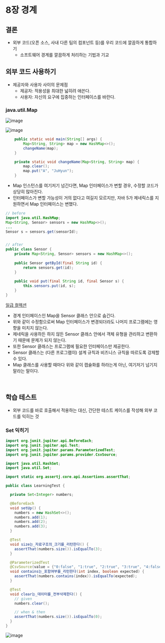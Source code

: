 # 8장 경계

## 결론
- 외부 코드(오픈 소스, 사내 다른 팀의 컴포넌트 등)를 우리 코드에 깔끔하게 통합하기
    - 소프트웨어 경계를 깔끔하게 처리하는 기법과 기교
    
## 외부 코드 사용하기
- 제공자와 사용자 사이의 문제점
  - 제공자: 적용성을 최대한 넓히려 애쓴다.
  - 사용자: 자신의 요구에 집중하는 인터페이스를 바란다.
  
### java.util.Map

![image](https://user-images.githubusercontent.com/50076031/136720976-c0d1020c-6373-4c34-ae17-5208ba1ee704.png)

![image](https://user-images.githubusercontent.com/50076031/136721018-cbd81e8b-dc7d-408d-884b-ae4191fd5731.png)

```java
    public static void main(String[] args) {
        Map<String, String> map = new HashMap<>();
        changeName(map);
    }

    private static void changeName(Map<String, String> map) {
        map.clear();
        map.put("A", "JuHyun");
    }
```

- Map 인스턴스를 여기저기 넘긴다면, Map 인터페이스가 변할 경우, 수정할 코드가 상당히 많아진다.
- 인터페이스가 변할 가능성이 거의 없다고 여길지 모르지만, 자바 5가 제네릭스를 지원하면서 Map 인터페이스는 변했다.

```java
// before
import java.util.HashMap;
Map<String, Sensor> sensors = new HashMap<>();
...
Sensor s = sensors.get(sensorId);


// after
public class Sensor { 
    private Map<String, Sensor> sensors = new HashMap<>();
    
    public Sensor getById(final String id) {
        return sensors.get(id);
    }
    
    public void put(final String id, final Sensor s) {
        this.sensors.put(id, s);
    }
}
```

[일급 컬렉션](https://jojoldu.tistory.com/412)

- 경계 인터페이스인 Map을 Sensor 클래스 안으로 숨긴다.
- 위와 같이 수정함으로써 Map 인터페이스가 변경되더라도 나머지 프로그램에는 영향을 미치지 않는다.
- 제네릭을 사용하든 하지 않든 Sensor 클래스 안에서 객체 유형을 관리하고 변환하기 때문에 문제가 되지 않는다.
- 또한 Sensor 클래스는 프로그램에 필요한 인터페이스만 제공한다.
- Sensor 클래스는 (다른 프로그램이) 설계 규칙과 비즈니스 규칙을 따르도록 강제할 수 있다.
- Map 클래스를 사용할 때마다 위와 같이 캡슐화를 하라는게 아닌, 여기저기 넘기지 말라는 말이다.

<br>

## 학습 테스트
- 외부 코드를 바로 호출해서 적용하는 대신, 간단한 테스트 케이스를 작성해 외부 코드를 익히는 것

### Set 익히기

```java
import org.junit.jupiter.api.BeforeEach;
import org.junit.jupiter.api.Test;
import org.junit.jupiter.params.ParameterizedTest;
import org.junit.jupiter.params.provider.CsvSource;

import java.util.HashSet;
import java.util.Set;

import static org.assertj.core.api.Assertions.assertThat;

public class LearningTest {

  private Set<Integer> numbers;

  @BeforeEach
  void setUp() {
    numbers = new HashSet<>();
    numbers.add(1);
    numbers.add(2);
    numbers.add(3);
  }

  @Test
  void size는_자료구조의_크기를_리턴한다() {
    assertThat(numbers.size()).isEqualTo(3);
  }

  @ParameterizedTest
  @CsvSource(value = {"0:false", "1:true", "2:true", "3:true", "4:false"}, delimiter = ':')
  void contains는_포함여부를_리턴한다(int index, boolean expected) {
    assertThat(numbers.contains(index)).isEqualTo(expected);
  }

  @Test
  void clear는_데이터를_전부삭제한다() {
    // given
    numbers.clear();

    // when & then
    assertThat(numbers.size()).isEqualTo(0);
  }
}
```

![image](https://user-images.githubusercontent.com/50076031/136723947-8cc38869-d4c8-44d6-8e0a-41f9becfada7.png)